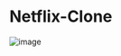 # Netflix-Clone
![image](https://github.com/user-attachments/assets/b383fce2-5b25-4812-bf52-58eef71b3b37)


